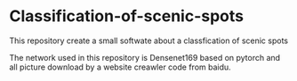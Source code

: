 # Classification-of-scenic-spots

This repository create a small softwate about a classfication of scenic spots

The network used in this repository is Densenet169 based on pytorch and all picture download by a website creawler code from baidu.
